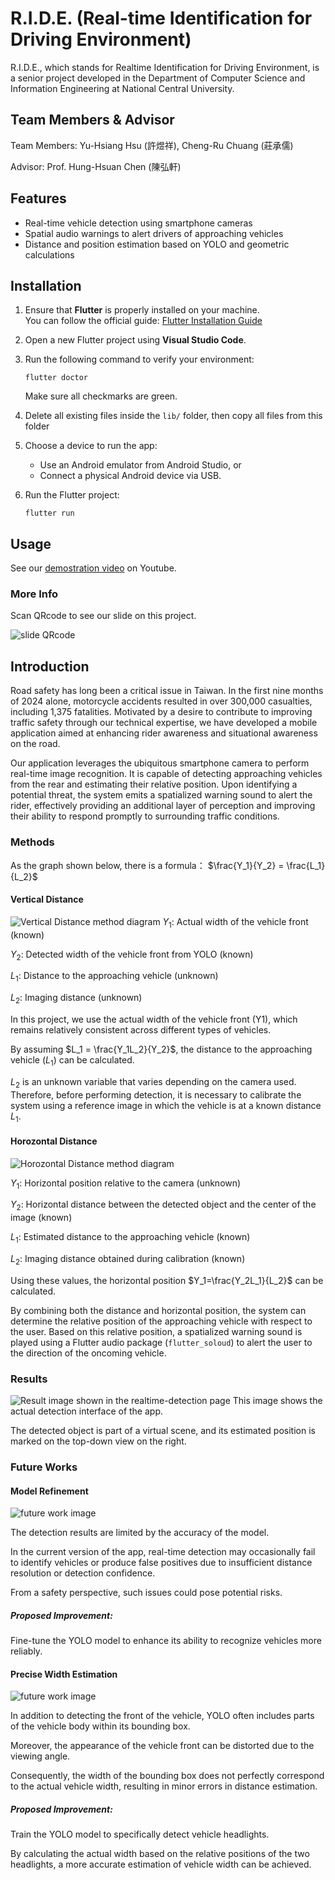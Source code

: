 # R.I.D.E. (Real-time Identification for Driving Environment)
R.I.D.E., which stands for Realtime Identification for Driving Environment, is a senior project developed in the Department of Computer Science and Information Engineering at National Central University.

## Team Members & Advisor
Team Members: Yu-Hsiang Hsu (許煜祥), Cheng-Ru Chuang (莊承儒)

Advisor: Prof. Hung-Hsuan Chen (陳弘軒)

## Features
- Real-time vehicle detection using smartphone cameras
- Spatial audio warnings to alert drivers of approaching vehicles
- Distance and position estimation based on YOLO and geometric calculations

## Installation

1. Ensure that **Flutter** is properly installed on your machine.  
   You can follow the official guide: [Flutter Installation Guide](https://flutter.dev/docs/get-started/install)

2. Open a new Flutter project using **Visual Studio Code**.

3. Run the following command to verify your environment:
   ```
   flutter doctor
   ```
    Make sure all checkmarks are green.
4. Delete all existing files inside the `lib/` folder, then copy all files from this folder

5. Choose a device to run the app:
    - Use an Android emulator from Android Studio, or
    - Connect a physical Android device via USB.

6. Run the Flutter project:
    ```
    flutter run
    ```

## Usage
See our [demostration video](https://www.youtube.com/watch?v=nuTp5R2rRJ4&t=2s) on Youtube.

### More Info
Scan QRcode to see our slide on this project.

![slide QRcode](readme_image/slide.png)

## Introduction
Road safety has long been a critical issue in Taiwan. In the first nine months of 2024 alone, motorcycle accidents resulted in over 300,000 casualties, including 1,375 fatalities. Motivated by a desire to contribute to improving traffic safety through our technical expertise, we have developed a mobile application aimed at enhancing rider awareness and situational awareness on the road.

Our application leverages the ubiquitous smartphone camera to perform real-time image recognition. It is capable of detecting approaching vehicles from the rear and estimating their relative position. Upon identifying a potential threat, the system emits a spatialized warning sound to alert the rider, effectively providing an additional layer of perception and improving their ability to respond promptly to surrounding traffic conditions.

### Methods
As the graph shown below, there is a formula：
$\frac{Y_1}{Y_2} = \frac{L_1}{L_2}$

#### Vertical Distance
![Vertical Distance method diagram](readme_image/method_1.png)
$Y_1$: Actual width of the vehicle front (known)

$Y_2$: Detected width of the vehicle front from YOLO (known)

$L_1$: Distance to the approaching vehicle (unknown)

$L_2$: Imaging distance (unknown)

In this project, we use the actual width of the vehicle front (Y1), which remains relatively consistent across different types of vehicles.

By assuming $L_1 = \frac{Y_1L_2}{Y_2}$, the distance to the approaching vehicle ($L_1$) can be calculated.

$L_2$ is an unknown variable that varies depending on the camera used.
Therefore, before performing detection, it is necessary to calibrate the system using a reference image in which the vehicle is at a known distance $L_1$.

#### Horozontal Distance
![Horozontal Distance method diagram](readme_image/method_2.png)

$Y_1$: Horizontal position relative to the camera (unknown)

$Y_2$: Horizontal distance between the detected object and the center of the image (known)

$L_1$: Estimated distance to the approaching vehicle (known)

$L_2$: Imaging distance obtained during calibration (known)

Using these values, the horizontal position $Y_1=\frac{Y_2L_1}{L_2}$ can be calculated.

By combining both the distance and horizontal position, the system can determine the relative position of the approaching vehicle with respect to the user. Based on this relative position, a spatialized warning sound is played using a Flutter audio package (`flutter_soloud`) to alert the user to the direction of the oncoming vehicle.

### Results
![Result image shown in the realtime-detection page](readme_image/result.png)
This image shows the actual detection interface of the app.

The detected object is part of a virtual scene, and its estimated position is marked on the top-down view on the right.

### Future Works
#### Model Refinement
![future work image](readme_image/future_work_1.png)

The detection results are limited by the accuracy of the model.

In the current version of the app, real-time detection may occasionally fail to identify vehicles or produce false positives due to insufficient distance resolution or detection confidence.

From a safety perspective, such issues could pose potential risks.

##### Proposed Improvement:
Fine-tune the YOLO model to enhance its ability to recognize vehicles more reliably.

#### Precise Width Estimation
![future work image](readme_image/future_work_2.png)

In addition to detecting the front of the vehicle, YOLO often includes parts of the vehicle body within its bounding box.

Moreover, the appearance of the vehicle front can be distorted due to the viewing angle.

Consequently, the width of the bounding box does not perfectly correspond to the actual vehicle width, resulting in minor errors in distance estimation.

##### Proposed Improvement:
Train the YOLO model to specifically detect vehicle headlights.

By calculating the actual width based on the relative positions of the two headlights, a more accurate estimation of vehicle width can be achieved.

